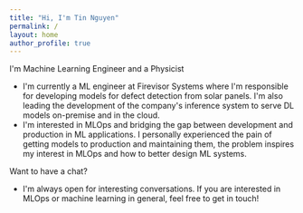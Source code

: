 ```yaml
---
title: "Hi, I'm Tin Nguyen"
permalink: /
layout: home
author_profile: true
---
```


I'm Machine Learning Engineer and a Physicist
- I'm currently a ML engineer at Firevisor Systems where I'm responsible for developing models for defect detection from solar panels. I'm also leading the development of the company's inference system to serve DL models on-premise and in the cloud.
- I'm interested in MLOps and bridging the gap between development and production in ML applications. I personally experienced the pain of getting models to production and maintaining them, the problem inspires my interest in MLOps and how to better design ML systems.

Want to have a chat?
- I'm always open for interesting conversations. If you are interested in MLOps or machine learning in general, feel free to get in touch!
